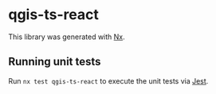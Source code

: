 # qgis-ts-react

This library was generated with [Nx](https://nx.dev).

## Running unit tests

Run `nx test qgis-ts-react` to execute the unit tests via [Jest](https://jestjs.io).
